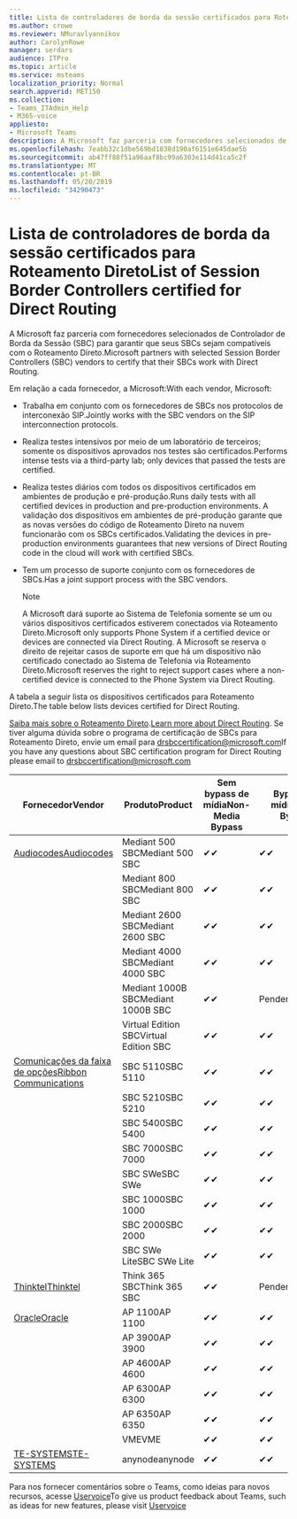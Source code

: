```yaml
---
title: Lista de controladores de borda da sessão certificados para Roteamento Direto
ms.author: crowe
ms.reviewer: NMuravlyannikov
author: CarolynRowe
manager: serdars
audience: ITPro
ms.topic: article
ms.service: msteams
localization_priority: Normal
search.appverid: MET150
ms.collection:
- Teams_ITAdmin_Help
- M365-voice
appliesto:
- Microsoft Teams
description: A Microsoft faz parceria com fornecedores selecionados de SBC (controlador de borda da sessão) para garantir que seus SBCs sejam compatíveis com o Roteamento Direto.
ms.openlocfilehash: 7eabb32c1dbe569bd1838d190af6151e645dae5b
ms.sourcegitcommit: ab47ff88f51a96aaf8bc99a6303e114d41ca5c2f
ms.translationtype: MT
ms.contentlocale: pt-BR
ms.lasthandoff: 05/20/2019
ms.locfileid: "34290473"
---
```

# <a name="list-of-session-border-controllers-certified-for-direct-routing"></a><span data-ttu-id="61b4f-103">Lista de controladores de borda da sessão certificados para Roteamento Direto</span><span class="sxs-lookup"><span data-stu-id="61b4f-103">List of Session Border Controllers certified for Direct Routing</span></span>

<span data-ttu-id="61b4f-104">A Microsoft faz parceria com fornecedores selecionados de Controlador de Borda da Sessão (SBC) para garantir que seus SBCs sejam compatíveis com o Roteamento Direto.</span><span class="sxs-lookup"><span data-stu-id="61b4f-104">Microsoft partners with selected Session Border Controllers (SBC) vendors to certify that their SBCs work with Direct Routing.</span></span> 

<span data-ttu-id="61b4f-105">Em relação a cada fornecedor, a Microsoft:</span><span class="sxs-lookup"><span data-stu-id="61b4f-105">With each vendor, Microsoft:</span></span> 

- <span data-ttu-id="61b4f-106">Trabalha em conjunto com os fornecedores de SBCs nos protocolos de interconexão SIP.</span><span class="sxs-lookup"><span data-stu-id="61b4f-106">Jointly works with the SBC vendors on the SIP interconnection protocols.</span></span>
- <span data-ttu-id="61b4f-107">Realiza testes intensivos por meio de um laboratório de terceiros; somente os dispositivos aprovados nos testes são certificados.</span><span class="sxs-lookup"><span data-stu-id="61b4f-107">Performs intense tests via a third-party lab; only devices that passed the tests are certified.</span></span> 
- <span data-ttu-id="61b4f-108">Realiza testes diários com todos os dispositivos certificados em ambientes de produção e pré-produção.</span><span class="sxs-lookup"><span data-stu-id="61b4f-108">Runs daily tests with all certified devices in production and pre-production environments.</span></span> <span data-ttu-id="61b4f-109">A validação dos dispositivos em ambientes de pré-produção garante que as novas versões do código de Roteamento Direto na nuvem funcionarão com os SBCs certificados.</span><span class="sxs-lookup"><span data-stu-id="61b4f-109">Validating the devices in pre-production environments guarantees that new versions of Direct Routing code in the cloud will work with certified SBCs.</span></span> 
- <span data-ttu-id="61b4f-110">Tem um processo de suporte conjunto com os fornecedores de SBCs.</span><span class="sxs-lookup"><span data-stu-id="61b4f-110">Has a joint support process with the SBC vendors.</span></span>


  > [!NOTE]
  > <span data-ttu-id="61b4f-111">A Microsoft dará suporte ao Sistema de Telefonia somente se um ou vários dispositivos certificados estiverem conectados via Roteamento Direto.</span><span class="sxs-lookup"><span data-stu-id="61b4f-111">Microsoft only supports Phone System if a certified device or devices are connected via Direct Routing.</span></span> <span data-ttu-id="61b4f-112">A Microsoft se reserva o direito de rejeitar casos de suporte em que há um dispositivo não certificado conectado ao Sistema de Telefonia via Roteamento Direto.</span><span class="sxs-lookup"><span data-stu-id="61b4f-112">Microsoft reserves the right to reject support cases where a non-certified device is connected to the Phone System via Direct Routing.</span></span> 

<span data-ttu-id="61b4f-113">A tabela a seguir lista os dispositivos certificados para Roteamento Direto.</span><span class="sxs-lookup"><span data-stu-id="61b4f-113">The table below lists devices certified for Direct Routing.</span></span> 

<span data-ttu-id="61b4f-114">[Saiba mais sobre o Roteamento Direto](https://aka.ms/dr).</span><span class="sxs-lookup"><span data-stu-id="61b4f-114">[Learn more about Direct Routing](https://aka.ms/dr).</span></span> <span data-ttu-id="61b4f-115">Se tiver alguma dúvida sobre o programa de certificação de SBCs para Roteamento Direto, envie um email para drsbccertification@microsoft.com</span><span class="sxs-lookup"><span data-stu-id="61b4f-115">If you have any questions about SBC certification program for Direct Routing please email to drsbccertification@microsoft.com</span></span>


|                                                       <span data-ttu-id="61b4f-116">Fornecedor</span><span class="sxs-lookup"><span data-stu-id="61b4f-116">Vendor</span></span>                                                        |       <span data-ttu-id="61b4f-117">Produto</span><span class="sxs-lookup"><span data-stu-id="61b4f-117">Product</span></span>       | <span data-ttu-id="61b4f-118">Sem bypass de mídia</span><span class="sxs-lookup"><span data-stu-id="61b4f-118">Non-Media Bypass</span></span> | <span data-ttu-id="61b4f-119">Bypass de mídia</span><span class="sxs-lookup"><span data-stu-id="61b4f-119">Media Bypass</span></span> | <span data-ttu-id="61b4f-120">Versão do software</span><span class="sxs-lookup"><span data-stu-id="61b4f-120">Software Version</span></span> |
|---------------------------------------------------------------------------------------------------------------------|---------------------|------------------|--------------|------------------|
| [<span data-ttu-id="61b4f-121">Audiocodes</span><span class="sxs-lookup"><span data-stu-id="61b4f-121">Audiocodes</span></span>](https://www.audiocodes.com/solutions-products/products/products-for-microsoft-365/direct-routing-for-microsoft-teams) |   <span data-ttu-id="61b4f-122">Mediant 500 SBC</span><span class="sxs-lookup"><span data-stu-id="61b4f-122">Mediant 500 SBC</span></span>   |     <span data-ttu-id="61b4f-123">&#10004;</span><span class="sxs-lookup"><span data-stu-id="61b4f-123">&#10004;</span></span>     |   <span data-ttu-id="61b4f-124">&#10004;</span><span class="sxs-lookup"><span data-stu-id="61b4f-124">&#10004;</span></span>    |  <span data-ttu-id="61b4f-125">7.20A.250.003</span><span class="sxs-lookup"><span data-stu-id="61b4f-125">7.20A.250.003</span></span>   |
|                                                                                                                     |   <span data-ttu-id="61b4f-126">Mediant 800 SBC</span><span class="sxs-lookup"><span data-stu-id="61b4f-126">Mediant 800 SBC</span></span>   |     <span data-ttu-id="61b4f-127">&#10004;</span><span class="sxs-lookup"><span data-stu-id="61b4f-127">&#10004;</span></span>     |   <span data-ttu-id="61b4f-128">&#10004;</span><span class="sxs-lookup"><span data-stu-id="61b4f-128">&#10004;</span></span>     |  <span data-ttu-id="61b4f-129">7.20A.250.003</span><span class="sxs-lookup"><span data-stu-id="61b4f-129">7.20A.250.003</span></span>   |
|                                                                                                                     |  <span data-ttu-id="61b4f-130">Mediant 2600 SBC</span><span class="sxs-lookup"><span data-stu-id="61b4f-130">Mediant 2600 SBC</span></span>   |     <span data-ttu-id="61b4f-131">&#10004;</span><span class="sxs-lookup"><span data-stu-id="61b4f-131">&#10004;</span></span>     |   <span data-ttu-id="61b4f-132">&#10004;</span><span class="sxs-lookup"><span data-stu-id="61b4f-132">&#10004;</span></span>    |  <span data-ttu-id="61b4f-133">7.20A.250.003</span><span class="sxs-lookup"><span data-stu-id="61b4f-133">7.20A.250.003</span></span>   |
|                                                                                                                     |  <span data-ttu-id="61b4f-134">Mediant 4000 SBC</span><span class="sxs-lookup"><span data-stu-id="61b4f-134">Mediant 4000 SBC</span></span>   |     <span data-ttu-id="61b4f-135">&#10004;</span><span class="sxs-lookup"><span data-stu-id="61b4f-135">&#10004;</span></span>     |   <span data-ttu-id="61b4f-136">&#10004;</span><span class="sxs-lookup"><span data-stu-id="61b4f-136">&#10004;</span></span>     |  <span data-ttu-id="61b4f-137">7.20A.250.003</span><span class="sxs-lookup"><span data-stu-id="61b4f-137">7.20A.250.003</span></span>   |
|                                                                                                                     | <span data-ttu-id="61b4f-138">Mediant 1000B SBC</span><span class="sxs-lookup"><span data-stu-id="61b4f-138">Mediant 1000B  SBC</span></span>  |     <span data-ttu-id="61b4f-139">&#10004;</span><span class="sxs-lookup"><span data-stu-id="61b4f-139">&#10004;</span></span>     |   <span data-ttu-id="61b4f-140">Pendente</span><span class="sxs-lookup"><span data-stu-id="61b4f-140">Pending</span></span>     |  <span data-ttu-id="61b4f-141">7.20A.250.003</span><span class="sxs-lookup"><span data-stu-id="61b4f-141">7.20A.250.003</span></span>   |
|                                                                                                                     | <span data-ttu-id="61b4f-142">Virtual Edition SBC</span><span class="sxs-lookup"><span data-stu-id="61b4f-142">Virtual Edition SBC</span></span> |     <span data-ttu-id="61b4f-143">&#10004;</span><span class="sxs-lookup"><span data-stu-id="61b4f-143">&#10004;</span></span>     |   <span data-ttu-id="61b4f-144">&#10004;</span><span class="sxs-lookup"><span data-stu-id="61b4f-144">&#10004;</span></span>     |  <span data-ttu-id="61b4f-145">7.20A.250.003</span><span class="sxs-lookup"><span data-stu-id="61b4f-145">7.20A.250.003</span></span>  |
|  [<span data-ttu-id="61b4f-146">Comunicações da faixa de opções</span><span class="sxs-lookup"><span data-stu-id="61b4f-146">Ribbon Communications</span></span>](https://ribboncommunications.com/solutions/enterprise-solutions/microsoft-skype-business)  |      <span data-ttu-id="61b4f-147">SBC 5110</span><span class="sxs-lookup"><span data-stu-id="61b4f-147">SBC 5110</span></span>       |     <span data-ttu-id="61b4f-148">&#10004;</span><span class="sxs-lookup"><span data-stu-id="61b4f-148">&#10004;</span></span>     |   <span data-ttu-id="61b4f-149">&#10004;</span><span class="sxs-lookup"><span data-stu-id="61b4f-149">&#10004;</span></span>    |       <span data-ttu-id="61b4f-150">V6.2</span><span class="sxs-lookup"><span data-stu-id="61b4f-150">V6.2</span></span>       |
|                                                                                                                     |      <span data-ttu-id="61b4f-151">SBC 5210</span><span class="sxs-lookup"><span data-stu-id="61b4f-151">SBC 5210</span></span>       |     <span data-ttu-id="61b4f-152">&#10004;</span><span class="sxs-lookup"><span data-stu-id="61b4f-152">&#10004;</span></span>     |  <span data-ttu-id="61b4f-153">&#10004;</span><span class="sxs-lookup"><span data-stu-id="61b4f-153">&#10004;</span></span>    |       <span data-ttu-id="61b4f-154">V6.2</span><span class="sxs-lookup"><span data-stu-id="61b4f-154">V6.2</span></span>       |
|                                                                                                                     |      <span data-ttu-id="61b4f-155">SBC 5400</span><span class="sxs-lookup"><span data-stu-id="61b4f-155">SBC 5400</span></span>       |     <span data-ttu-id="61b4f-156">&#10004;</span><span class="sxs-lookup"><span data-stu-id="61b4f-156">&#10004;</span></span>     |   <span data-ttu-id="61b4f-157">&#10004;</span><span class="sxs-lookup"><span data-stu-id="61b4f-157">&#10004;</span></span>   |       <span data-ttu-id="61b4f-158">V6.2</span><span class="sxs-lookup"><span data-stu-id="61b4f-158">V6.2</span></span>       |
|                                                                                                                     |      <span data-ttu-id="61b4f-159">SBC 7000</span><span class="sxs-lookup"><span data-stu-id="61b4f-159">SBC 7000</span></span>       |     <span data-ttu-id="61b4f-160">&#10004;</span><span class="sxs-lookup"><span data-stu-id="61b4f-160">&#10004;</span></span>     |   <span data-ttu-id="61b4f-161">&#10004;</span><span class="sxs-lookup"><span data-stu-id="61b4f-161">&#10004;</span></span>    |       <span data-ttu-id="61b4f-162">V6.2</span><span class="sxs-lookup"><span data-stu-id="61b4f-162">V6.2</span></span>       |
|                                                                                                                     |       <span data-ttu-id="61b4f-163">SBC SWe</span><span class="sxs-lookup"><span data-stu-id="61b4f-163">SBC SWe</span></span>       |     <span data-ttu-id="61b4f-164">&#10004;</span><span class="sxs-lookup"><span data-stu-id="61b4f-164">&#10004;</span></span>     |   <span data-ttu-id="61b4f-165">&#10004;</span><span class="sxs-lookup"><span data-stu-id="61b4f-165">&#10004;</span></span>   |       <span data-ttu-id="61b4f-166">V6.2</span><span class="sxs-lookup"><span data-stu-id="61b4f-166">V6.2</span></span>       |
|                                                                                                                     |      <span data-ttu-id="61b4f-167">SBC 1000</span><span class="sxs-lookup"><span data-stu-id="61b4f-167">SBC 1000</span></span>       |     <span data-ttu-id="61b4f-168">&#10004;</span><span class="sxs-lookup"><span data-stu-id="61b4f-168">&#10004;</span></span>     |   <span data-ttu-id="61b4f-169">&#10004;</span><span class="sxs-lookup"><span data-stu-id="61b4f-169">&#10004;</span></span>    |      <span data-ttu-id="61b4f-170">v8.0.1</span><span class="sxs-lookup"><span data-stu-id="61b4f-170">v8.0.1</span></span>     |
|                                                                                                                     |      <span data-ttu-id="61b4f-171">SBC 2000</span><span class="sxs-lookup"><span data-stu-id="61b4f-171">SBC 2000</span></span>       |     <span data-ttu-id="61b4f-172">&#10004;</span><span class="sxs-lookup"><span data-stu-id="61b4f-172">&#10004;</span></span>     |   <span data-ttu-id="61b4f-173">&#10004;</span><span class="sxs-lookup"><span data-stu-id="61b4f-173">&#10004;</span></span>   |     <span data-ttu-id="61b4f-174">v8.0.1</span><span class="sxs-lookup"><span data-stu-id="61b4f-174">v8.0.1</span></span>     |
|                                                                                                                     |    <span data-ttu-id="61b4f-175">SBC SWe Lite</span><span class="sxs-lookup"><span data-stu-id="61b4f-175">SBC SWe Lite</span></span>     |     <span data-ttu-id="61b4f-176">&#10004;</span><span class="sxs-lookup"><span data-stu-id="61b4f-176">&#10004;</span></span>     |  <span data-ttu-id="61b4f-177">&#10004;</span><span class="sxs-lookup"><span data-stu-id="61b4f-177">&#10004;</span></span>    |      <span data-ttu-id="61b4f-178">v8.0.1</span><span class="sxs-lookup"><span data-stu-id="61b4f-178">v8.0.1</span></span>    |
|                     [<span data-ttu-id="61b4f-179">Thinktel</span><span class="sxs-lookup"><span data-stu-id="61b4f-179">Thinktel</span></span>](https://www.thinktel.ca/services/think-365/think-365-overview/)                      |    <span data-ttu-id="61b4f-180">Think 365 SBC</span><span class="sxs-lookup"><span data-stu-id="61b4f-180">Think 365 SBC</span></span>    |     <span data-ttu-id="61b4f-181">&#10004;</span><span class="sxs-lookup"><span data-stu-id="61b4f-181">&#10004;</span></span>     |   <span data-ttu-id="61b4f-182">Pendente</span><span class="sxs-lookup"><span data-stu-id="61b4f-182">Pending</span></span>    |       <span data-ttu-id="61b4f-183">V1.4</span><span class="sxs-lookup"><span data-stu-id="61b4f-183">V1.4</span></span>       |
|                     [<span data-ttu-id="61b4f-184">Oracle</span><span class="sxs-lookup"><span data-stu-id="61b4f-184">Oracle</span></span>](https://www.oracle.com/industries/communications/enterprise-session-border-controller/microsoft.html)                      |    <span data-ttu-id="61b4f-185">AP 1100</span><span class="sxs-lookup"><span data-stu-id="61b4f-185">AP 1100</span></span>      |    <span data-ttu-id="61b4f-186">&#10004;</span><span class="sxs-lookup"><span data-stu-id="61b4f-186">&#10004;</span></span>     |    <span data-ttu-id="61b4f-187">&#10004;</span><span class="sxs-lookup"><span data-stu-id="61b4f-187">&#10004;</span></span>    |   <span data-ttu-id="61b4f-188">8.3.0.0.1</span><span class="sxs-lookup"><span data-stu-id="61b4f-188">8.3.0.0.1</span></span> |
|                                                                                                                    |    <span data-ttu-id="61b4f-189">AP 3900</span><span class="sxs-lookup"><span data-stu-id="61b4f-189">AP 3900</span></span>           |    <span data-ttu-id="61b4f-190">&#10004;</span><span class="sxs-lookup"><span data-stu-id="61b4f-190">&#10004;</span></span>     |    <span data-ttu-id="61b4f-191">&#10004;</span><span class="sxs-lookup"><span data-stu-id="61b4f-191">&#10004;</span></span>   |   <span data-ttu-id="61b4f-192">8.3.0.0.1</span><span class="sxs-lookup"><span data-stu-id="61b4f-192">8.3.0.0.1</span></span>  | 
|                                                                                                                    |      <span data-ttu-id="61b4f-193">AP 4600</span><span class="sxs-lookup"><span data-stu-id="61b4f-193">AP 4600</span></span>         |    <span data-ttu-id="61b4f-194">&#10004;</span><span class="sxs-lookup"><span data-stu-id="61b4f-194">&#10004;</span></span>   |    <span data-ttu-id="61b4f-195">&#10004;</span><span class="sxs-lookup"><span data-stu-id="61b4f-195">&#10004;</span></span>     |     <span data-ttu-id="61b4f-196">8.3.0.0.1</span><span class="sxs-lookup"><span data-stu-id="61b4f-196">8.3.0.0.1</span></span>  |
|                                                                                                                    |      <span data-ttu-id="61b4f-197">AP 6300</span><span class="sxs-lookup"><span data-stu-id="61b4f-197">AP 6300</span></span>         |    <span data-ttu-id="61b4f-198">&#10004;</span><span class="sxs-lookup"><span data-stu-id="61b4f-198">&#10004;</span></span>   |    <span data-ttu-id="61b4f-199">&#10004;</span><span class="sxs-lookup"><span data-stu-id="61b4f-199">&#10004;</span></span>     |     <span data-ttu-id="61b4f-200">8.3.0.0.1</span><span class="sxs-lookup"><span data-stu-id="61b4f-200">8.3.0.0.1</span></span>  |
|                                                                                                                   |      <span data-ttu-id="61b4f-201">AP 6350</span><span class="sxs-lookup"><span data-stu-id="61b4f-201">AP 6350</span></span>           |    <span data-ttu-id="61b4f-202">&#10004;</span><span class="sxs-lookup"><span data-stu-id="61b4f-202">&#10004;</span></span>   |    <span data-ttu-id="61b4f-203">&#10004;</span><span class="sxs-lookup"><span data-stu-id="61b4f-203">&#10004;</span></span>    |     <span data-ttu-id="61b4f-204">8.3.0.0.1</span><span class="sxs-lookup"><span data-stu-id="61b4f-204">8.3.0.0.1</span></span>  |                                             
|                                                                                                                    |      <span data-ttu-id="61b4f-205">VME</span><span class="sxs-lookup"><span data-stu-id="61b4f-205">VME</span></span>           |    <span data-ttu-id="61b4f-206">&#10004;</span><span class="sxs-lookup"><span data-stu-id="61b4f-206">&#10004;</span></span>    |    <span data-ttu-id="61b4f-207">&#10004;</span><span class="sxs-lookup"><span data-stu-id="61b4f-207">&#10004;</span></span>    |     <span data-ttu-id="61b4f-208">8.3.0.0.1</span><span class="sxs-lookup"><span data-stu-id="61b4f-208">8.3.0.0.1</span></span>   |
|                     [<span data-ttu-id="61b4f-209">TE-SYSTEMS</span><span class="sxs-lookup"><span data-stu-id="61b4f-209">TE-SYSTEMS</span></span>](https://www.anynode.de/anynode-and-microsoft-teams/)                               |     <span data-ttu-id="61b4f-210">anynode</span><span class="sxs-lookup"><span data-stu-id="61b4f-210">anynode</span></span>         |     <span data-ttu-id="61b4f-211">&#10004;</span><span class="sxs-lookup"><span data-stu-id="61b4f-211">&#10004;</span></span>   |  <span data-ttu-id="61b4f-212">&#10004;</span><span class="sxs-lookup"><span data-stu-id="61b4f-212">&#10004;</span></span>   |      <span data-ttu-id="61b4f-213">v3.16.2</span><span class="sxs-lookup"><span data-stu-id="61b4f-213">v3.16.2</span></span>      |

<span data-ttu-id="61b4f-214">Para nos fornecer comentários sobre o Teams, como ideias para novos recursos, acesse [Uservoice](https://microsoftteams.uservoice.com)</span><span class="sxs-lookup"><span data-stu-id="61b4f-214">To give us product feedback about Teams, such as ideas for new features, please visit [Uservoice](https://microsoftteams.uservoice.com)</span></span>
